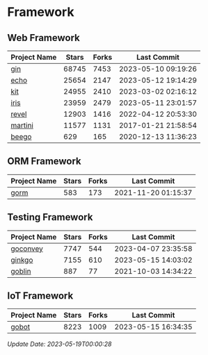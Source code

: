 # Framework

## Web Framework
| Project Name | Stars | Forks | Last Commit |
| ------------ | ----- | ----- | ----------- |
| [gin](https://github.com/gin-gonic/gin) | 68745 | 7453 | 2023-05-10 09:19:26 |
| [echo](https://github.com/labstack/echo) | 25654 | 2147 | 2023-05-12 19:14:29 |
| [kit](https://github.com/go-kit/kit) | 24955 | 2410 | 2023-03-02 02:16:12 |
| [iris](https://github.com/kataras/iris) | 23959 | 2479 | 2023-05-11 23:01:57 |
| [revel](https://github.com/revel/revel) | 12903 | 1416 | 2022-04-12 20:53:30 |
| [martini](https://github.com/go-martini/martini) | 11577 | 1131 | 2017-01-21 21:58:54 |
| [beego](https://github.com/astaxie/beego) | 629 | 165 | 2020-12-13 11:36:23 |

## ORM Framework
| Project Name | Stars | Forks | Last Commit |
| ------------ | ----- | ----- | ----------- |
| [gorm](https://github.com/jinzhu/gorm) | 583 | 173 | 2021-11-20 01:15:37 |

## Testing Framework
| Project Name | Stars | Forks | Last Commit |
| ------------ | ----- | ----- | ----------- |
| [goconvey](https://github.com/smartystreets/goconvey) | 7747 | 544 | 2023-04-07 23:35:58 |
| [ginkgo](https://github.com/onsi/ginkgo) | 7155 | 610 | 2023-05-15 14:03:02 |
| [goblin](https://github.com/franela/goblin) | 887 | 77 | 2021-10-03 14:34:22 |

## IoT Framework
| Project Name | Stars | Forks | Last Commit |
| ------------ | ----- | ----- | ----------- |
| [gobot](https://github.com/hybridgroup/gobot) | 8223 | 1009 | 2023-05-15 16:34:35 |

*Update Date: 2023-05-19T00:00:28*